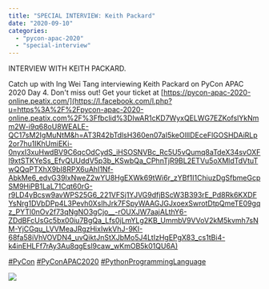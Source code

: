 ```yaml
---
title: "SPECIAL INTERVIEW: Keith Packard"
date: "2020-09-10"
categories: 
  - "pycon-apac-2020"
  - "special-interview"
---
```


INTERVIEW WITH KEITH PACKARD.

Catch up with Ing Wei Tang interviewing Keith Packard on PyCon APAC 2020 Day 4. Don't miss out! Get your ticket at [https://pycon-apac-2020-online.peatix.com/](https://l.facebook.com/l.php?u=https%3A%2F%2Fpycon-apac-2020-online.peatix.com%2F%3Ffbclid%3DIwAR1cKD7WyxQELWG7EZKofslYkNmm2W-i9q68oU8WEALE-QC17sM2IgMuNtM&h=AT3R42bTdlsH360en07aI5keOIllDEceFlGOSHDAiRLp2or7hu1IKhUmiEKi-0nyxI3xuHwdBV9C6qcOdCydS_iHSOSNVBc_Rc5U5vQumq8aTdeX34svOXFl9xtSTKYeSs_EfvQUUddV5p3b_KSwbQa_CPhnTjR9BL2ETVu5oXMldTdVtuTwQQqPTXhX9bI8RPX6uAhI1Nf-AbkMe6_edvG39IxNweZ2wYU8HgEXWk69tWi6r_zYBf1I1ChiuzDgSfbmeGcpSM9HiPB1LaL71Cqt60rG-r9LD4yBcsw9avWPS25G6_221VFSj1YJVG9dfjBScW3B393rE_Pd8Rk6KXDFYsNrg1DVbDPp4L3Pevh0XsIhJrk7FSpyWAAGJGJxoexSwrotDtpQmeTE09gqz_PYTl0nOv2f73qNgNO3gCjo__-rOUXJW7aajALthY6-ZDdBFcUsGc5bx00iu7BgQa_Lfs0jLmYLg2KB_UmmbV9VVoV2kM5kvmh7sNM-YjCGqu_LVVMeaJRgzHixIwkVhJ-9KI-68fa58iVhVOVDN4_uvQiktJnStXJbMo5J4LtIzHgEPgX83_cs1tBi4-k4inEHLFf7rAy3Au8qgEsl9caw_wKmOB5k01QU6A)

[#PyCon](https://www.facebook.com/hashtag/pycon?source=feed_text&epa=HASHTAG&__xts__%5B0%5D=68.ARDI0qgw3e5Kb4X9QGkrE5_jlkxQW52g82uJ_A-AC3DLxv-GnybV3YQSEdnnUd58-NhAVkyovfyLcXTOQ2OrxZlQo48_PCTw_fhYXPjqhemX4c65VK6qc3mh586cax1cLlZDq9kgUroE2etDL4e7xtQbYePf-L0BU7sFaTco9YzxrXp72G1SpxixBpyTEQneW9zTyFzQ1ZB3TllfEPaeKJaBSlBYoYCAbw7yqymFx8Cr511edLFyNc8m5pXDYB63ZtDttr6uS1oRCzhApIxxYgYRvfBuahLl40kSIbEq325Snme1la2AzRI2iDyI0zVWutmvPMcpANsi0PxG1l2hjJ0&__tn__=%2ANK-R) [#PyConAPAC2020](https://www.facebook.com/hashtag/pyconapac2020?source=feed_text&epa=HASHTAG&__xts__%5B0%5D=68.ARDI0qgw3e5Kb4X9QGkrE5_jlkxQW52g82uJ_A-AC3DLxv-GnybV3YQSEdnnUd58-NhAVkyovfyLcXTOQ2OrxZlQo48_PCTw_fhYXPjqhemX4c65VK6qc3mh586cax1cLlZDq9kgUroE2etDL4e7xtQbYePf-L0BU7sFaTco9YzxrXp72G1SpxixBpyTEQneW9zTyFzQ1ZB3TllfEPaeKJaBSlBYoYCAbw7yqymFx8Cr511edLFyNc8m5pXDYB63ZtDttr6uS1oRCzhApIxxYgYRvfBuahLl40kSIbEq325Snme1la2AzRI2iDyI0zVWutmvPMcpANsi0PxG1l2hjJ0&__tn__=%2ANK-R) [#PythonProgrammingLanguage](https://www.facebook.com/hashtag/pythonprogramminglanguage?source=feed_text&epa=HASHTAG&__xts__%5B0%5D=68.ARDI0qgw3e5Kb4X9QGkrE5_jlkxQW52g82uJ_A-AC3DLxv-GnybV3YQSEdnnUd58-NhAVkyovfyLcXTOQ2OrxZlQo48_PCTw_fhYXPjqhemX4c65VK6qc3mh586cax1cLlZDq9kgUroE2etDL4e7xtQbYePf-L0BU7sFaTco9YzxrXp72G1SpxixBpyTEQneW9zTyFzQ1ZB3TllfEPaeKJaBSlBYoYCAbw7yqymFx8Cr511edLFyNc8m5pXDYB63ZtDttr6uS1oRCzhApIxxYgYRvfBuahLl40kSIbEq325Snme1la2AzRI2iDyI0zVWutmvPMcpANsi0PxG1l2hjJ0&__tn__=%2ANK-R)

![](https://pyconmy.files.wordpress.com/2020/09/20th-1115-1200-interview-with-keith.png?w=1024)
